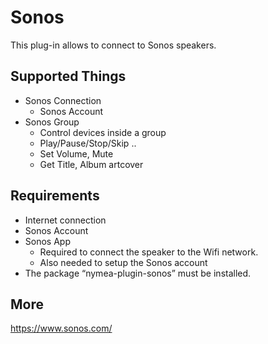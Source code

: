 # Sonos

This plug-in allows to connect to Sonos speakers.

## Supported Things

* Sonos Connection
	* Sonos Account
* Sonos Group
	* Control devices inside a group
	* Play/Pause/Stop/Skip ..
	* Set Volume, Mute
	* Get Title, Album artcover

## Requirements

* Internet connection
* Sonos Account
* Sonos App 
	* Required to connect the speaker to the Wifi network.
	* Also needed to setup the Sonos account
* The package “nymea-plugin-sonos” must be installed.

## More

https://www.sonos.com/
